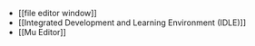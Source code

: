- [[file editor window]]
- [[Integrated Development and Learning Environment (IDLE)]]
- [[Mu Editor]]
